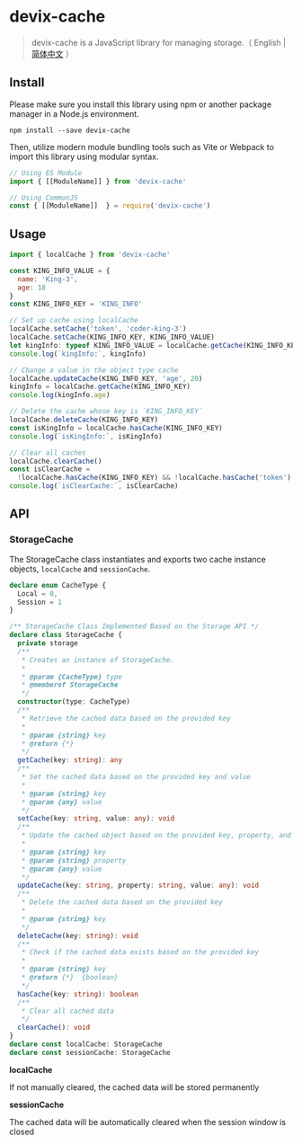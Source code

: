 # devix-cache

> devix-cache is a JavaScript library for managing storage.（ English | [简体中文](README_zh.md) ）

## Install

Please make sure you install this library using npm or another package manager in a Node.js environment.

```shell
npm install --save devix-cache
```

Then, utilize modern module bundling tools such as Vite or Webpack to import this library using modular syntax.

```javascript
// Using ES Module
import { [[ModuleName]] } from 'devix-cache'

// Using CommonJS
const { [[ModuleName]]  } = require('devix-cache')
```

## Usage

```javascript
import { localCache } from 'devix-cache'

const KING_INFO_VALUE = {
  name: 'King-3',
  age: 18
}
const KING_INFO_KEY = 'KING_INFO'

// Set up cache using localCache
localCache.setCache('token', 'coder-king-3')
localCache.setCache(KING_INFO_KEY, KING_INFO_VALUE)
let kingInfo: typeof KING_INFO_VALUE = localCache.getCache(KING_INFO_KEY)
console.log(`kingInfo:`, kingInfo)

// Change a value in the object type cache
localCache.updateCache(KING_INFO_KEY, 'age', 20)
kingInfo = localCache.getCache(KING_INFO_KEY)
console.log(kingInfo.age)

// Delete the cache whose key is `KING_INFO_KEY`
localCache.deleteCache(KING_INFO_KEY)
const isKingInfo = localCache.hasCache(KING_INFO_KEY)
console.log(`isKingInfo:`, isKingInfo)

// Clear all caches
localCache.clearCache()
const isClearCache =
  !localCache.hasCache(KING_INFO_KEY) && !localCache.hasCache('token')
console.log(`isClearCache:`, isClearCache)
```

## API

### StorageCache

The StorageCache class instantiates and exports two cache instance objects, `localCache` and `sessionCache`.

```typescript
declare enum CacheType {
  Local = 0,
  Session = 1
}

/** StorageCache Class Implemented Based on the Storage API */
declare class StorageCache {
  private storage
  /**
   * Creates an instance of StorageCache.
   *
   * @param {CacheType} type
   * @memberof StorageCache
   */
  constructor(type: CacheType)
  /**
   * Retrieve the cached data based on the provided key
   *
   * @param {string} key
   * @return {*}
   */
  getCache(key: string): any
  /**
   * Set the cached data based on the provided key and value
   *
   * @param {string} key
   * @param {any} value
   */
  setCache(key: string, value: any): void
  /**
   * Update the cached object based on the provided key, property, and value
   *
   * @param {string} key
   * @param {string} property
   * @param {any} value
   */
  updateCache(key: string, property: string, value: any): void
  /**
   * Delete the cached data based on the provided key
   *
   * @param {string} key
   */
  deleteCache(key: string): void
  /**
   * Check if the cached data exists based on the provided key
   *
   * @param {string} key
   * @return {*}  {boolean}
   */
  hasCache(key: string): boolean
  /**
   * Clear all cached data
   */
  clearCache(): void
}
declare const localCache: StorageCache
declare const sessionCache: StorageCache
```

**localCache**

If not manually cleared, the cached data will be stored permanently

**sessionCache**

The cached data will be automatically cleared when the session window is closed

